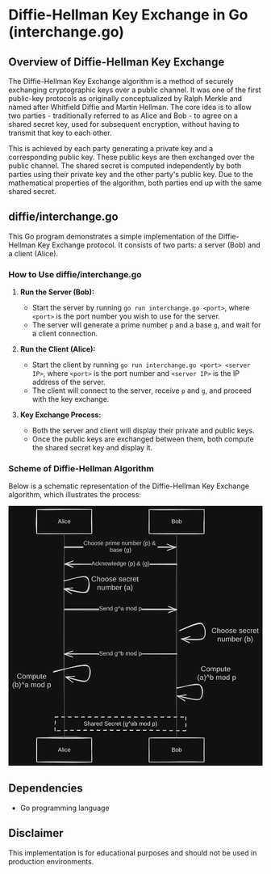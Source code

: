 # Diffie-Hellman Key Exchange in Go (interchange.go)

## Overview of Diffie-Hellman Key Exchange
The Diffie-Hellman Key Exchange algorithm is a method of securely exchanging cryptographic keys over a public channel. It was one of the first public-key protocols as originally conceptualized by Ralph Merkle and named after Whitfield Diffie and Martin Hellman. The core idea is to allow two parties - traditionally referred to as Alice and Bob - to agree on a shared secret key, used for subsequent encryption, without having to transmit that key to each other.

This is achieved by each party generating a private key and a corresponding public key. These public keys are then exchanged over the public channel. The shared secret is computed independently by both parties using their private key and the other party's public key. Due to the mathematical properties of the algorithm, both parties end up with the same shared secret.

## diffie/interchange.go
This Go program demonstrates a simple implementation of the Diffie-Hellman Key Exchange protocol. It consists of two parts: a server (Bob) and a client (Alice).

### How to Use diffie/interchange.go
1. **Run the Server (Bob):**
   - Start the server by running `go run interchange.go <port>`, where `<port>` is the port number you wish to use for the server.
   - The server will generate a prime number `p` and a base `g`, and wait for a client connection.

2. **Run the Client (Alice):**
   - Start the client by running `go run interchange.go <port> <server IP>`, where `<port>` is the port number and `<server IP>` is the IP address of the server.
   - The client will connect to the server, receive `p` and `g`, and proceed with the key exchange.

3. **Key Exchange Process:**
   - Both the server and client will display their private and public keys.
   - Once the public keys are exchanged between them, both compute the shared secret key and display it.

### Scheme of Diffie-Hellman Algorithm
Below is a schematic representation of the Diffie-Hellman Key Exchange algorithm, which illustrates the process:

![Diffie-Hellman Key Exchange](diffie/diffie.png)

## Dependencies
- Go programming language

## Disclaimer
This implementation is for educational purposes and should not be used in production environments.
